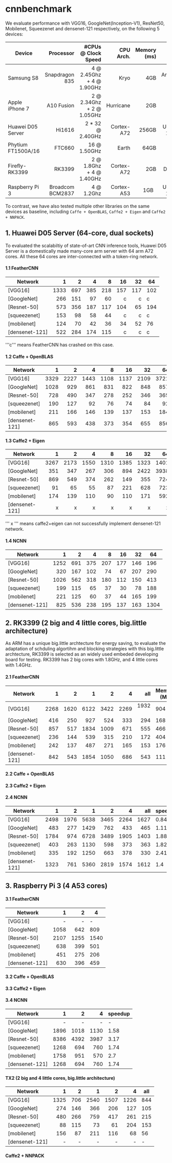# cnnbenchmark

We evaluate performance with VGG16, GoogleNet(Inception-V1), ResNet50, Mobilenet, Squeezenet and densenet-121 respectively, on the following 5 devices: 

|Device|Processor|\#CPUs @ Clock Speed|CPU Arch.|Memory (ms)| OS | SOC Power|
|---|---:|---:|---:|---:|---:|---|
|Samsung S8   | Snapdragon 835   | 4 @ 2.45Ghz + 4 @ 1.90GHz | Kryo       |  4GB   | Android 7.0  | ~5W   |  
|Apple iPhone 7 | A10 Fusion       | 2 @ 2.34Ghz + 2 @ 1.05GHz | Hurricane  |  2GB   | iOS 11.1     | ~5W   |
|Huawei D05 Server  |  Hi1616          | 2 * 32 @ 2.40GHz | Cortex-A72 |  256GB | Ubuntu 16.04 | >100W |
|Phytium FT1500A/16  | FTC660           | 16 @ 1.50GHz | Earth      |  64GB  | Kylin 5.0    | 35W   |
|Firefly-RK3399      | RK3399           | 2 @ 1.8Ghz + 4 @ 1.40GHz  | Cortex-A72 |  2GB   | Debian       | 6.05W |
|Raspberry Pi 3      | Broadcom BCM2837  | 4 @ 1.2Ghz               | Cortex-A53 |  1GB   | Ubuntu 16.04 | ~5W   |


To contrast, we have also tested multiple other libraries on the same devices as baseline, including `Caffe + OpenBLAS`, `Caffe2 + Eigen` and `Caffe2 + NNPACK`.

## 1. Huawei D05 Server (64-core, dual sockets)
To evaluated the scalabiltiy of state-of-art CNN inference tools, Huawei D05 Server is a domestically made many-core arm server with 64 arm A72 cores. All these 64 cores are inter-connected with a token-ring network.

#### 1.1 FeatherCNN
|Network| 1 | 2  |4  |8 | 16 | 32 | 64 | 
|---|---:|---:|---:|---:|---:|---:|---|
|[VGG16]        | 1333 | 697  | 385      | 218 |157   | 117  |  102  |
|[GoogleNet]    | 266  | 151  | 97       | 60  |  c   |  c   |  c    |
|[Resnet-50]    | 573  | 356  | 187      | 117 | 104  | 65   | 194   |
|[squeezenet]   | 153  | 98   |	58       | 44  |  c   |  c   |   c   |
|[mobilenet]    | 124  | 70   | 42	 | 36  | 34   |	52   |	76   |
|[densenet-121] | 522  | 284   | 174     | 115 |  c   |  c   |   c   |

'''c''' means FeatherCNN has crashed on this case. 

#### 1.2 Caffe + OpenBLAS

|Network| 1 | 2  |4  |8 | 16 | 32 | 64 | speedup | 
|---|---:|---:|---:|---:|---:|---:|---:|---|
|[VGG16]        | 3329 | 2227 |	1443 | 1108| 1137|2109  |	3721|  - |
|[GoogleNet]    | 1028 | 929  | 861	 | 831 | 822 | 848  | 857 |  -|
|[Resnet-50]    | 728  | 490  |	347	 | 278 | 252 | 346  | 365 | -|
|[squeezenet]   | 190  | 127  |	92   | 76  | 74  | 84   | 92  | -|
|[mobilenet]    | 211  | 166  | 146  | 139 | 137 | 153  | 184 | -|
|[densenet-121] | 865  | 593  | 438	 | 373 | 354 | 655  | 856 |  -|

#### 1.3 Caffe2 + Eigen 

|Network| 1 | 2  |4  |8 | 16 | 32 | 64 | speedup | 
|---|---:|---:|---:|---:|---:|---:|---:|---|
|[VGG16]        | 3267 | 2173 |	1550	 | 1310|1385 | 	1323 |	1401 | - |
|[GoogleNet]    | 351  | 347  |	267      | 306 | 894 | 	2422 | 3938  | -|
|[Resnet-50]    | 869  | 549  |	374	 | 262 | 149 | 	355  | 724 |   -|
|[squeezenet]   | 91   | 65   |	55       | 87  | 221 |  628  | 723 |   -|
|[mobilenet]    | 174  | 139  | 110      | 90  | 110 | 	171  |	592 |  - |
|[densenet-121] | x    | x    | x        |x    |x   | x   | x   |    x|

''' x ''' means caffe2+eigen can not successfully implement densenet-121 network. 

#### 1.4 NCNN

|Network| 1 | 2  |4  |8 | 16 | 32 | 64 |
|---|---:|---:|---:|---:|---:|---:|---|
|[VGG16]        | 1252 | 691 | 375|207 | 177 | 146 |196 |
|[GoogleNet]    | 320	 | 167 |102	|74	 |  67 |207	 | 290|
|[Resnet-50]    | 1026 |562	 |318	|180 | 112 | 150 |413 |
|[squeezenet]   | 199	 | 115 |65	|37	 |30	 |78	 |188 |
|[mobilenet]    | 221	 |125	 |60 |37 |44	 | 165 |199 |
|[densenet-121] | 825	 | 536 |238 |195 |137 | 163 |1304 |


## 2. RK3399 (2 big and 4 little cores, big.little architecture)

As ARM has a unique big.little archtecture for energy saving, to evaluate the adaptation of schduling algortihm and blocking strategies with this big.little archtecture, RK3399 is selected as an widely used embeded developing board for testing. RK3399 has 2 big cores with 1.8GHz, and 4 little cores with 1.4GHz. 

#### 2.1 FeatherCNN

|Network| 1 | 2  |1  | 2 | 4 | all  | Memory (MB) |
|---|---:|---:|---:|---:|---:|---:|---|
|[VGG16]        | 2268 | 1620 | 6122|3422 | 2269  |  1932   |   904  |
|[GoogleNet]    | 416  | 250  | 927 |524  |  333  |  294    |   168  |
|[Resnet-50]    | 857  | 517  | 1834| 1009|671    | 555     |   466  | 
|[squeezenet]   | 236  | 144  |539  | 315 |  210  |  172    |   404  |
|[mobilenet]    | 242 |  137  | 487  | 271   | 165   |  153  |   176  |
|[densenet-121] | 842  | 543  | 1854 | 1050 |  686 |  543    |   111  |

#### 2.2 Caffe + OpenBLAS

#### 2.3 Caffe2 + Eigen 

#### 2.4 NCNN
|Network| 1 | 2  |1  | 2 | 4 | all  | speedup |
|---|---:|---:|---:|---:|---:|---:|---|
|[VGG16]        | 2498 | 1976 | 5638 | 3465 |	2264 | 1627 | 0.84 |
|[GoogleNet]    | 483	 | 277	|1429  |	762	| 433	 | 465	|1.11  |
|[Resnet-50]    | 1784 | 974	| 6728 | 3489	| 1905 | 1403	|1.88  |
|[squeezenet]   | 403  |263	  |1130	 |598	  |373	 | 363	|1.82  | 
|[mobilenet]    | 335	 |192	  |1250	 |663	  | 378	 |330	  |2.41  |  
|[densenet-121] | 1323 |761	  | 5360 |2819	|1574	 | 1612	|1.4   |


## 3. Raspberry Pi 3 (4 A53 cores)
#### 3.1 FeatherCNN

|Network| 1 | 2  | 4 | 
|---|---:|---:|---|
|[VGG16]        | -    | -    |  -       |
|[GoogleNet]    | 1058 | 642  | 809      |
|[Resnet-50]    | 2107 | 1255 | 1540     |
|[squeezenet]   | 638  | 399  | 501      |
|[mobilenet]    | 451  |  275 | 206	     | 
|[densenet-121] | 630   | 396 | 459      |

#### 3.2 Caffe + OpenBLAS

#### 3.3 Caffe2 + Eigen 

#### 3.4 NCNN

|Network| 1 | 2  | 4 |  speedup | 
|---|---:|---:|---:|---|
|[VGG16]        | -    | -    |  -       |   -   |
|[GoogleNet]    | 1896 | 1018	| 1130	   |  1.58  | 
|[Resnet-50]    | 8386 |4392	|3987	     |3.17    |
|[squeezenet]   | 1268 |694	  |760	     |1.74    |
|[mobilenet]    | 1758 |951	  |570	     |2.7     |
|[densenet-121] | 1268 |694	  |760	     |1.74    |
	




#### TX2 (2 big and 4 little cores, big.little architecture)

|Network| 1 | 2  |1  | 2 | 4 | all  |
|---|---:|---:|---:|---:|---:|---|
|[VGG16]        | 1325 | 706  | 2540     |1507 | 1226  |  844  |
|[GoogleNet]    | 274  | 146 | 366       |206  |  127  |  105  |
|[Resnet-50]    | 480  | 266  | 759     | 417  |261    | 215   | 
|[squeezenet]   | 88   | 115  |73       | 61   | 204   |  153  |
|[mobilenet]    | 156 |  87   | 211      | 116 | 68    |  56   |
|[densenet-121] | -    | -    | -         | - |   -    |  -   |


#### Caffe2 + NNPACK 
